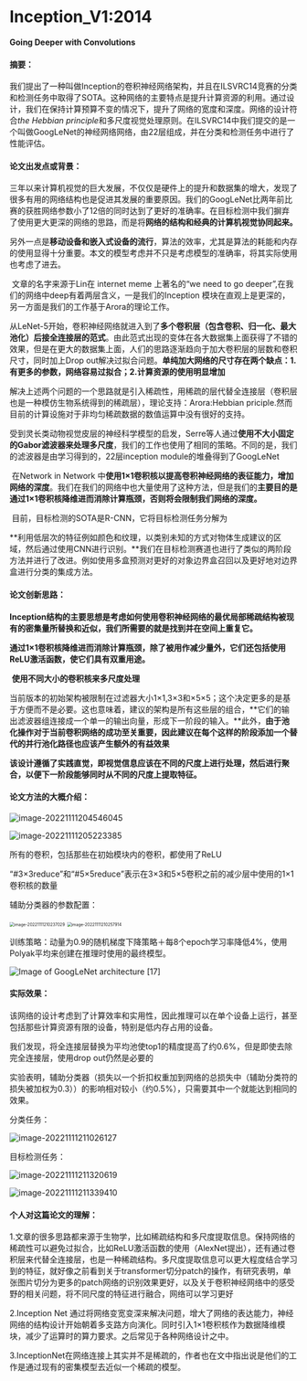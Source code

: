 # Inception_V1:2014

**Going Deeper with Convolutions**

#### 摘要：

​	我们提出了一种叫做Inception的卷积神经网络架构，并且在ILSVRC14竞赛的分类和检测任务中取得了SOTA。这种网络的主要特点是提升计算资源的利用。通过设计，我们在保持计算预算不变的情况下，提升了网络的宽度和深度。网络的设计符合$the\ Hebbian\ principle$和多尺度视觉处理原则。在ILSVRC14中我们提交的是一个叫做GoogLeNet的神经网络网络，由22层组成，并在分类和检测任务中进行了性能评估。

#### 论文出发点或背景：

​	三年以来计算机视觉的巨大发展，不仅仅是硬件上的提升和数据集的增大，发现了很多有用的网络结构也是促进其发展的重要原因。我们的GoogLeNet比两年前比赛的获胜网络参数小了12倍的同时达到了更好的准确率。在目标检测中我们摒弃了使用更大更深的网络的思路，而是将**网络的结构和经典的计算机视觉协同起来。**

​	另外一点是**移动设备和嵌入式设备的流行**，算法的效率，尤其是算法的耗能和内存的使用显得十分重要。本文的模型考虑并不只是考虑模型的准确率，将其实际使用也考虑了进去。

​	文章的名字来源于Lin在 internet meme 上著名的“we need to go deeper”,在我们的网络中deep有着两层含义，一是我们的Inception 模块在直观上是更深的，另一方面是我们的工作基于Arora的理论工作。

​	从LeNet-5开始，卷积神经网络就进入到了**多个卷积层（包含卷积、归一化、最大池化）后接全连接层的范式**。由此范式出现的变体在各大数据集上面获得了不错的效果，但是在更大的数据集上面，人们的思路逐渐趋向于加大卷积层的层数和卷积尺寸，同时加上Drop out解决过拟合问题。**单纯加大网络的尺寸存在两个缺点：1.有更多的参数，网络容易过拟合；2.计算资源的使用明显增加**

​	解决上述两个问题的一个思路就是引入稀疏性，用稀疏的层代替全连接层（卷积层也是一种模仿生物系统得到的稀疏层），理论支持：Arora:Hebbian priciple.然而目前的计算设施对于非均匀稀疏数据的数值运算中没有很好的支持。

​	受到灵长类动物视觉皮层的神经科学模型的启发，Serre等人通过**使用不大小固定的Gabor滤波器来处理多尺度**，我们的工作也使用了相同的策略。不同的是，我们的滤波器是由学习得到的，22层inception  module的堆叠得到了GoogLeNet

​	在Network in Network 中**使用1×1卷积核以提高卷积神经网络的表征能力，增加网络的深度**。我们在我们的网络中也大量使用了这种方法，但是我们的**主要目的是通过1×1卷积核降维进而消除计算瓶颈，否则将会限制我们网络的深度。**

​	目前，目标检测的SOTA是R-CNN，它将目标检测任务分解为

**利用低层次的特征例如颜色和纹理，以类别未知的方式对物体生成建议的区域，然后通过使用CNN进行识别。**我们在目标检测赛道也进行了类似的两阶段方法并进行了改进。例如使用多盒预测对更好的对象边界盒召回以及更好地对边界盒进行分类的集成方法。

#### 论文创新思路：

​		**Inception结构的主要思想是考虑如何使用卷积神经网络的最优局部稀疏结构被现有的密集量所替换和近似，我们所需要的就是找到并在空间上重复它。**

​		**通过1×1卷积核降维进而消除计算瓶颈，除了被用作减少量外，它们还包括使用ReLU激活函数，使它们具有双重用途。**

​		**使用不同大小的卷积核来多尺度处理**

​		当前版本的初始架构被限制在过滤器大小1×1,3×3和×5×5；这个决定更多的是基于方便而不是必要。这也意味着，建议的架构是所有这些层的组合，**它们的输出滤波器组连接成一个单一的输出向量，形成下一阶段的输入。**此外，**由于池化操作对于当前卷积网络的成功至关重要，因此建议在每个这样的阶段添加一个替代的并行池化路径也应该产生额外的有益效果**

​		**该设计遵循了实践直觉，即视觉信息应该在不同的尺度上进行处理，然后进行聚合，以便下一阶段能够同时从不同的尺度上提取特征。**

#### 论文方法的大概介绍：

![image-20221111204546045](C:\Users\李鑫\AppData\Roaming\Typora\typora-user-images\image-20221111204546045.png)

![image-20221111205223385](C:\Users\李鑫\AppData\Roaming\Typora\typora-user-images\image-20221111205223385.png)



所有的卷积，包括那些在初始模块内的卷积，都使用了ReLU

“#3×3reduce”和“#5×5reduce”表示在3×3和5×5卷积之前的减少层中使用的1×1卷积核的数量

辅助分类器的参数配置：

<img src="C:\Users\李鑫\AppData\Roaming\Typora\typora-user-images\image-20221111210237029.png" alt="image-20221111210237029" style="zoom:50%;" />

<img src="C:\Users\李鑫\AppData\Roaming\Typora\typora-user-images\image-20221111210257914.png" alt="image-20221111210257914" style="zoom:50%;" />

训练策略：动量为0.9的随机梯度下降策略＋每8个epoch学习率降低4%，使用Polyak平均来创建在推理时使用的最终模型。

![Image of GoogLeNet architecture [17]](https://www.researchgate.net/publication/327249814/figure/fig4/AS:754608565678080@1556924110809/Image-of-GoogLeNet-architecture-17.jpg)

#### 实际效果：

该网络的设计考虑到了计算效率和实用性，因此推理可以在单个设备上运行，甚至包括那些计算资源有限的设备，特别是低内存占用的设备。

我们发现，将全连接层替换为平均池使top1的精度提高了约0.6%，但是即使去除完全连接层，使用drop out仍然是必要的

实验表明，辅助分类器（损失以一个折扣权重加到网络的总损失中（辅助分类符的损失被加权为0.3））的影响相对较小（约0.5%），只需要其中一个就能达到相同的效果。

分类任务：

![image-20221111211026127](C:\Users\李鑫\AppData\Roaming\Typora\typora-user-images\image-20221111211026127.png)



目标检测任务：

![image-20221111211320619](C:\Users\李鑫\AppData\Roaming\Typora\typora-user-images\image-20221111211320619.png)

![image-20221111211339410](C:\Users\李鑫\AppData\Roaming\Typora\typora-user-images\image-20221111211339410.png)

#### 个人对这篇论文的理解：

1.文章的很多思路都来源于生物学，比如稀疏结构和多尺度提取信息。保持网络的稀疏性可以避免过拟合，比如ReLU激活函数的使用（AlexNet提出），还有通过卷积层来代替全连接层，也是一种稀疏结构。多尺度提取信息可以更大程度结合学习到的特征，就好像之前看到关于transformer切分patch的操作，有研究表明，单张图片切分为更多的patch网络的识别效果更好，以及关于卷积神经网络中的感受野的相关问题，将不同尺度的特征进行融合，网络可以学习更好

2.Inception Net 通过将网络变宽变深来解决问题，增大了网络的表达能力，神经网络的结构设计开始朝着多支路方向演化。同时引入1×1卷积核作为数据降维模块，减少了运算时的算力要求。之后常见于各种网络设计之中。

3.InceptionNet在网络连接上其实并不是稀疏的，作者也在文中指出说是他们的工作是通过现有的密集模型去近似一个稀疏的模型。
